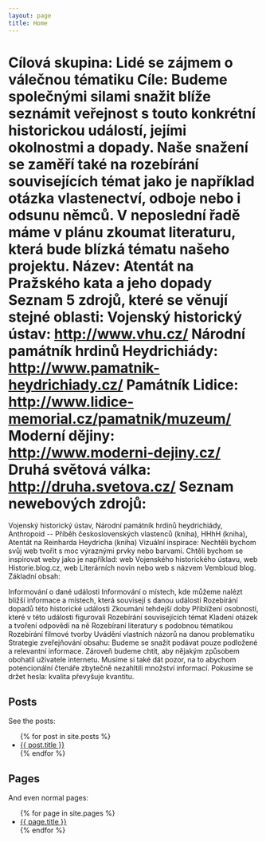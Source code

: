 ```yaml
---
layout: page
title: Home
---
```


# Cílová skupina: Lidé se zájmem o válečnou tématiku Cíle: Budeme společnými silami snažit blíže seznámit veřejnost s touto konkrétní historickou událostí, jejími okolnostmi a dopady. Naše snažení se zaměří také na rozebírání souvisejících témat jako je například otázka vlastenectví, odboje nebo i odsunu němců. V neposlední řadě máme v plánu zkoumat literaturu, která bude blízká tématu našeho projektu. Název: Atentát na Pražského kata a jeho dopady Seznam 5 zdrojů, které se věnují stejné oblasti: Vojenský historický ústav: http://www.vhu.cz/ Národní památník hrdinů Heydrichiády: http://www.pamatnik-heydrichiady.cz/ Památník Lidice: http://www.lidice-memorial.cz/pamatnik/muzeum/ Moderní dějiny: http://www.moderni-dejiny.cz/ Druhá světová válka: http://druha.svetova.cz/ Seznam newebových zdrojů:
Vojenský historický ústav, Národní památník hrdinů heydrichiády, Anthropoid -- Příběh československých vlastenců (kniha), HHhH (kniha), Atentát na Reinharda Heydricha (kniha) Vizuální inspirace: Nechtěli bychom svůj web tvořit s moc výraznými prvky nebo barvami. Chtěli bychom se inspirovat weby jako je například: web Vojenského historického ústavu, web Historie.blog.cz, web Literárních novin nebo web s názvem Vembloud blog. Základní obsah:

Informování o dané události
Informování o místech, kde můžeme nalézt bližší informace a místech, která souvisejí s danou událostí
Rozebírání dopadů této historické události
Zkoumání tehdejší doby
Přiblížení osobností, které v této události figurovali
Rozebírání souvisejících témat
Kladení otázek a tvoření odpovědí na ně
Rozebíraní literatury s podobnou tématikou
Rozebírání filmové tvorby
Uvádění vlastních názorů na danou problematiku Strategie zveřejňování obsahu: Budeme se snažit podávat pouze podložené a relevantní informace. Zároveň budeme chtít, aby nějakým způsobem obohatil uživatele internetu. Musíme si také dát pozor, na to abychom potencionální čtenáře zbytečně nezahltili množství informací. Pokusíme se držet hesla: kvalita převyšuje kvantitu.
## Posts

See the posts:

<ul>
  {% for post in site.posts %}
    <li>
      <a href="{{ site.baseurl }}{{ post.url }}">{{ post.title }}</a>
    </li>
  {% endfor %}
</ul>

## Pages

And even normal pages:

<ul>
  {% for page in site.pages %}
    <li>
      <a href="{{ site.baseurl }}{{ page.url }}">{{ page.title }}</a>
    </li>
  {% endfor %}
</ul>

